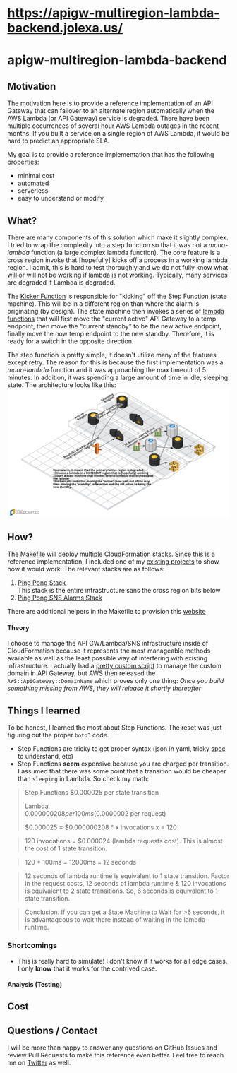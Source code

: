 https://apigw-multiregion-lambda-backend.jolexa.us/
===============
# apigw-multiregion-lambda-backend

## Motivation
The motivation here is to provide a reference implementation of an API Gateway
that can failover to an alternate region automatically when the AWS Lambda (or
API Gateway) service is degraded. There have been multiple occurrences of
several hour AWS Lambda outages in the recent months. If you built a service on
a single region of AWS Lambda, it would be hard to predict an appropriate SLA.

My goal is to provide a reference implementation that has the following
properties:
* minimal cost
* automated
* serverless
* easy to understand or modify

## What?
There are many components of this solution which make it slightly complex. I
tried to wrap the complexity into a step function so that it was not a
_mono-lambda_ function (a large complex lambda function). The core feature is a
cross region invoke that [hopefully] kicks off a process in a working lambda
region. I admit, this is hard to test thoroughly and we do not fully know what
will or will not be working if lambda is not working. Typically, many services
are degraded if Lambda is degraded.

The [Kicker
Function](https://github.com/jolexa/apigw-multiregion-lambda-backend/blob/master/lambda/swap.py#L48-L116)
is responsible for "kicking" off the Step Function (state machine). This will be
in a different region than where the alarm is originating (by design). The state
machine then invokes a series of [lambda
functions](https://github.com/jolexa/apigw-multiregion-lambda-backend/blob/master/lambda/swap.py#L118-L191)
that will first move the "current active" API Gateway to a temp endpoint, then
move the "current standby" to be the new active endpoint, finally move the now
temp endpoint to the new standby. Therefore, it is ready for a switch in the
opposite direction.

The step function is pretty simple, it doesn't utilize many of the features
except retry. The reason for this is because the first implementation was a
_mono-lambda_ function and it was approaching the max timeout of 5 minutes. In
addition, it was spending a large amount of time in idle, sleeping state. The
architecture looks like this:
![Architecture Diagram](https://raw.githubusercontent.com/jolexa/apigw-multiregion-lambda-backend/master/diagram.png)

## How?
The
[Makefile](https://github.com/jolexa/apigw-multiregion-lambda-backend/blob/master/Makefile)
will deploy multiple CloudFormation stacks. Since this is a reference
implementation, I included one of my [existing
projects](https://github.com/jolexa/aws-apigw-acm) to show how it would work.
The relevant stacks are as follows:

1. [Ping Pong Stack](https://github.com/jolexa/apigw-multiregion-lambda-backend/blob/master/ping-pong-stack.yml)  
This stack is the entire infrastructure sans the cross region bits below
2. [Ping Pong SNS Alarms Stack](https://github.com/jolexa/apigw-multiregion-lambda-backend/blob/master/ping-pong-stack-sns-alarms.yml)

There are additional helpers in the Makefile to provision this
[website](https://apigw-multiregion-lambda-backend.jolexa.us/)

#### Theory
I choose to manage the API GW/Lambda/SNS infrastructure inside of CloudFormation
because it represents the most manageable methods available as well as the least
possible way of interfering with existing infrastructure. I actually had a
[pretty custom
script](https://github.com/jolexa/aws-apigw-acm/commit/9a00832a5748a7e2a11b36db3f8569ce166222df)
to manage the custom domain in API Gateway, but AWS then released the
`AWS::ApiGateway::DomainName` which proves only one thing: *Once you build
something missing from AWS, they will release it shortly thereafter*

## Things I learned

To be honest, I learned the most about Step Functions. The reset was just figuring out the proper `boto3` code.
* Step Functions are tricky to get proper syntax (json in yaml, tricky [spec](https://states-language.net/spec.html) to understand, etc)
* Step Functions **seem** expensive because you are charged per transition. I assumed that there was some point that a transition would be cheaper than `sleeping` in Lambda. So check my math:

> Step Functions
> $0.000025 per state transition
>
>Lambda  
>$0.000000208 per 100ms  
>($0.0000002 per request)
>
>$0.000025 = $0.000000208 * x invocations
x = 120

>120 invocations = $0.000024 (lambda requests cost). This is almost the cost of 1 state transition.

>120 * 100ms = 12000ms = 12 seconds

>12 seconds of lambda runtime is equivalent to 1 state transition. Factor in the request costs, 12 seconds of lambda runtime & 120 invocations is equivalent to 2 state transitions. So, 6 seconds is equivalent to 1 state transition.

>Conclusion. If you can get a State Machine to Wait for >6 seconds, it is advantageous to wait there instead of waiting in the lambda runtime.


### Shortcomings
* This is really hard to simulate! I don't know if it works for all edge cases.
  I only **know** that it works for the contrived case.

#### Analysis (Testing)

## Cost

## Questions / Contact
I will be more than happy to answer any questions on GitHub Issues and review
Pull Requests to make this reference even better. Feel free to reach me on
[Twitter](https://twitter.com/jolexa) as well.
